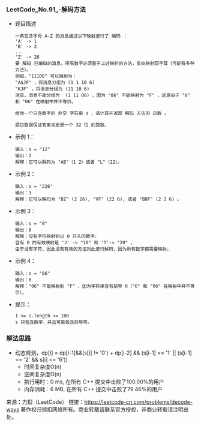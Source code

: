 ### LeetCode_No.91_-解码方法
* 题目描述

      一条包含字母 A-Z 的消息通过以下映射进行了 编码 ：
      'A' -> 1
      'B' -> 2
      ...
      'Z' -> 26
      要 解码 已编码的消息，所有数字必须基于上述映射的方法，反向映射回字母（可能有多种方法）。
      例如，"11106" 可以映射为：
      "AAJF" ，将消息分组为 (1 1 10 6)
      "KJF" ，将消息分组为 (11 10 6)
      注意，消息不能分组为  (1 11 06) ，因为 "06" 不能映射为 "F" ，这是由于 "6" 和 "06" 在映射中并不等价。

      给你一个只含数字的 非空 字符串 s ，请计算并返回 解码 方法的 总数 。

      题目数据保证答案肯定是一个 32 位 的整数。
* 示例 1：

      输入：s = "12"
      输出：2
      解释：它可以解码为 "AB"（1 2）或者 "L"（12）。
* 示例 2：

      输入：s = "226"
      输出：3
      解释：它可以解码为 "BZ" (2 26), "VF" (22 6), 或者 "BBF" (2 2 6) 。
* 示例 3：

      输入：s = "0"
      输出：0
      解释：没有字符映射到以 0 开头的数字。
      含有 0 的有效映射是 'J' -> "10" 和 'T'-> "20" 。
      由于没有字符，因此没有有效的方法对此进行解码，因为所有数字都需要映射。
* 示例 4：

      输入：s = "06"
      输出：0
      解释："06" 不能映射到 "F" ，因为字符串含有前导 0（"6" 和 "06" 在映射中并不等价）。
* 提示：

      1 <= s.length <= 100
      s 只包含数字，并且可能包含前导零。

### 解法思路
* 动态规划，dp[i] = dp[i-1]&&(s[i] != '0') + dp[i-2] && (s[i-1] == '1' || (s[i-1] == '2' && s[i] <= '6'))
  * 时间复杂度O(n)
  * 空间复杂度O(n)
  *	执行用时：0 ms, 在所有 C++ 提交中击败了100.00%的用户
  *	内存消耗：6 MB, 在所有 C++ 提交中击败了79.46%的用户
  
来源：力扣（LeetCode）
链接：https://leetcode-cn.com/problems/decode-ways
著作权归领扣网络所有。商业转载请联系官方授权，非商业转载请注明出处。
